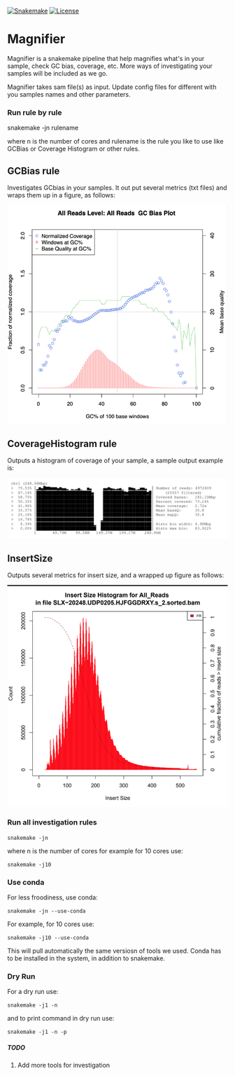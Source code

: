 
[![Snakemake](https://img.shields.io/badge/snakemake-≥6.0.2-brightgreen.svg)](https://snakemake.github.io)
[![License](https://img.shields.io/badge/License-BSD_3--Clause-blue.svg)](https://opensource.org/licenses/BSD-3-Clause)


Magnifier 
============================================================

Magnifier is a snakemake  pipeline that help magnifies what's in your sample, check GC bias, coverage, etc. More ways of investigating your samples will be included as we go.
 
Magnifier takes sam file(s) as input. Update config files for different with you samples names and other parameters. 

### Run rule by rule  
   snakemake -jn rulename 
  
where n is the number of cores and rulename is the rule you like to use like GCBias or Coverage Histogram or other rules. 

## GCBias rule 

   Investigates GCbias in your samples. It out put several metrics (txt files) and wraps them up in a figure, as follows: 
    
   ![GCBias.png](outputs/GCbias.png)

## CoverageHistogram rule 

   Outputs a histogram of coverage of your sample, a sample output example is:
  
   ![coveragehist.png](outputs/coveragehist.png) 

## InsertSize

   Outputs several metrics for insert size, and a wrapped up figure as follows: 

   ![insertsize.png](outputs/insertsize.png)

### Run all investigation rules 
    snakemake -jn 

where n is the number of cores for example for 10 cores use:


    snakemake -j10 

### Use conda 

For less froodiness, use conda:


    snakemake -jn --use-conda 


For example, for 10 cores use: 

    snakemake -j10 --use-conda 

This will pull automatically the same versiosn of tools we used. Conda has to be installed in the system, in addition to snakemake. 


### Dry Run


For a dry run use: 
  
  
    snakemake -j1 -n 


and to print command in dry run use: 

  
    snakemake -j1 -n -p 


##### TODO 
1. Add more tools for investigation 
